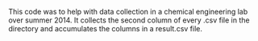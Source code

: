 This code was to help with data collection in a chemical engineering lab
over summer 2014. It collects the second column of every .csv file in the
directory and accumulates the columns in a result.csv file.
